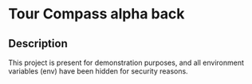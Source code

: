 # Tour Compass alpha back

## Description

This project is present for demonstration purposes, and all environment variables (env) have been hidden for security reasons.
